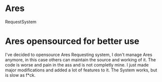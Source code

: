 # Ares
 RequestSystem
# Ares opensourced for better use
I've decided to opensource Ares Requesting system, I don't manage Ares anymore, in this case others can maintain the source and working of it.
The code is worse and pain in the ass and is not completly mine.
I just made major modifications and added a lot of features to it.
The System works, but is slow as f*ck.